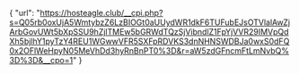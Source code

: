 {
  "url": "https://hosteagle.club/__cpi.php?s=Q05rb0oxUjA5WmtybzZ6LzBIOGt0aUUydWR1dkF6TUFubEJsOTVlalAwZjArbGovUWt5bXpSSU9hZjlTMEw5bGRWdTQzSjVibndlZ1FpYjVVR29IMVpQdXh5bjlhY1pyTzY4REU1WGwwVFR5SXFpRDVKS3dnNHNSWDBJa0wxS0dFQ0x2OFlWeHpyN05MeVhDd3hyRnBnPT0%3D&r=aW5zdGFncmFtLmNvbQ%3D%3D&__cpo=1"
}
